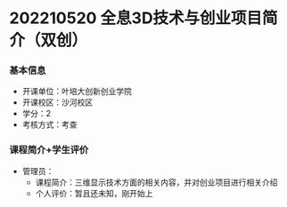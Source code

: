 # 202210520 全息3D技术与创业项目简介（双创）
### 基本信息
- 开课单位：叶培大创新创业学院
- 开课校区：沙河校区
- 学分：2
- 考核方式：考查
### 课程简介+学生评价
- 管理员：
  - 课程简介：三维显示技术方面的相关内容，并对创业项目进行相关介绍
  - 个人评价：暂且还未知，刚开始上